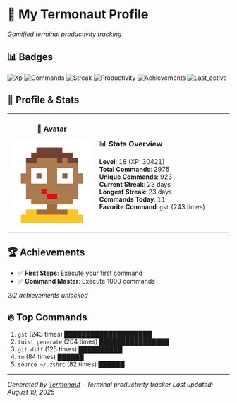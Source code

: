# 🚀 My Termonaut Profile

*Gamified terminal productivity tracking*

## 📊 Badges

![Xp](https://img.shields.io/badge/XP-Level+18+%2830421%2F36100%29-blue?style=flat-square&logo=terminal&logoColor=white) ![Commands](https://img.shields.io/badge/Commands-2975-blue?style=flat-square&logo=terminal&logoColor=white) ![Streak](https://img.shields.io/badge/Streak-23+days-blue?style=flat-square&logo=terminal&logoColor=white) ![Productivity](https://img.shields.io/badge/Productivity-80.0%25-green?style=flat-square&logo=terminal&logoColor=white) ![Achievements](https://img.shields.io/badge/Achievements-5%2F10-blue?style=flat-square&logo=terminal&logoColor=white) ![Last_active](https://img.shields.io/badge/Last+Active-6h+ago-yellow?style=flat-square&logo=terminal&logoColor=white) 

## 🎨 Profile & Stats

<table><tr>
<td width="40%" align="center">

### 👤 Avatar

![Avatar](./avatars/92d16113f346b44989c006b24588ea12.svg)

</td>
<td width="60%">

### 📊 Stats Overview

**Level**: 18 (XP: 30421)  
**Total Commands**: 2975  
**Unique Commands**: 923  
**Current Streak**: 23 days  
**Longest Streak**: 23 days  
**Commands Today**: 11  
**Favorite Command**: `gst` (243 times)  

</td>
</tr></table>

## 🏆 Achievements

- ✅ **First Steps**: Execute your first command
- ✅ **Command Master**: Execute 1000 commands

*2/2 achievements unlocked*

## 🔥 Top Commands

1. `gst` (243 times) ████████████████████
2. `tuist generate` (204 times) ████████████████
3. `git diff` (125 times) ██████████
4. `tm` (84 times) ██████
5. `source ~/.zshrc` (82 times) ██████

---

*Generated by [Termonaut](https://github.com/oiahoon/termonaut) - Terminal productivity tracker*
*Last updated: August 19, 2025*
